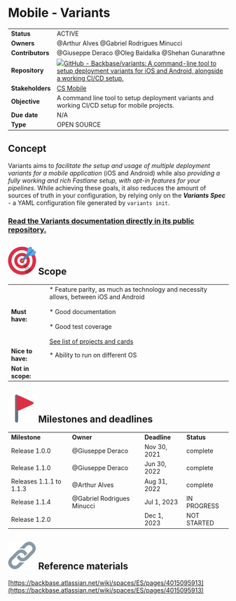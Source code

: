 # Mobile - Variants
|     |     |
| --- | --- |
| **Status** | ACTIVE |
| **Owners** | @Arthur Alves @Gabriel Rodrigues Minucci |
| **Contributors** | @Giuseppe Deraco @Oleg Baidalka @Shehan Gunarathne |
| **Repository** | [![](https://github.com/fluidicon.png)GitHub - Backbase/variants: A command-line tool to setup deployment variants for iOS and Android, alongside a working CI/CD setup.](https://github.com/Backbase/variants/) |
| **Stakeholders** | [CS Mobile](https://backbase.atlassian.net/wiki/people/team/982e601a-04d4-4482-b0e5-d0e6baf02f90) |
| **Objective** | A command line tool to setup deployment variants and working CI/CD setup for mobile projects. |
| **Due date** | N/A |
| **Type** | OPEN SOURCE |

## Concept

Variants aims to _facilitate the setup and usage of multiple deployment variants for a mobile application_ (iOS and Android) while also _providing a fully working and rich Fastlane setup, with opt-in features for your pipelines_. While achieving these goals, it also reduces the amount of sources of truth in your configuration, by relying only on the _**Variants Spec**_ - a YAML configuration file generated by `variants init`.

### [Read the Variants documentation directly in its public repository.](https://github.com/backbase/variants "https://github.com/backbase/variants")

## ![:dart:](./1f3af.png) Scope

|     |     |
| --- | --- |
| **Must have:** | * Feature parity, as much as technology and necessity allows, between iOS and Android<br>    <br>* Good documentation<br>    <br>* Good test coverage  <br>      <br>    [See list of projects and cards](https://github.com/Backbase/variants/projects?type=classic) |
| **Nice to have:** | * Ability to run on different OS |
| **Not in scope:** |     |

## ![:triangular_flag_on_post:](./1f6a9.png) Milestones and deadlines

|     |     |     |     |
| --- | --- | --- | --- |
| **Milestone** | **Owner** | **Deadline** | **Status** |
| Release 1.0.0 | @Giuseppe Deraco | Nov 30, 2021 | complete |
| Release 1.1.0 | @Giuseppe Deraco | Jun 30, 2022 | complete |
| Releases 1.1.1 to 1.1.3 | @Arthur Alves | Aug 31, 2022 | complete |
| Release 1.1.4 | @Gabriel Rodrigues Minucci | Jul 1, 2023 | IN PROGRESS |
| Release 1.2.0 |     | Dec 1, 2023 | NOT STARTED |

## ![:link:](./1f517.png) Reference materials

[https://backbase.atlassian.net/wiki/spaces/ES/pages/4015095913](https://backbase.atlassian.net/wiki/spaces/ES/pages/4015095913)